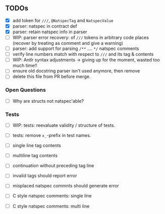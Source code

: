 
## TODOs

- [x] add token for `///`, `@NatspecTag` and `NatspecValue`
- [x] parser: natspec in contract def
- [x] parser: retain natspec info in parser
- [ ] WIP: parser error recovery: of `///` tokens in arbitrary code places (recover by treating as comment and give a warning)
- [ ] parser: add support for parsing `/**` .... `*/` natspec comments
- [ ] verify line numbers match with respect to `///` and its tag & contents
- [ ] WIP: Antlr syntax adjustments -> giving up for the moment, wasted too much time!!
- [ ] ensure old docstring parser isn't used anymore, then remove
- [ ] delete this file from PR before merge.

### Open Questions
- [ ] Why are structs not natspec'able?

### Tests

- [ ] WIP: tests: reevaluate validity / structure of tests.
- [ ] tests: remove `x_`-prefix in test names.
- [ ] single line tag contents
- [ ] multiline tag contents
- [ ] continuation without preceding tag line
- [ ] invalid tags should report error
- [ ] misplaced natspec commnts should generate error
- [ ] C style natspec comments: single line
- [ ] C style natspec comments: multi line

